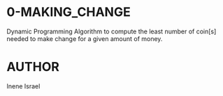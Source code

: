 # 0-MAKING_CHANGE
Dynamic Programming Algorithm to compute the least number of coin\[s\] needed to make change for a given amount of money.

# AUTHOR
Inene Israel